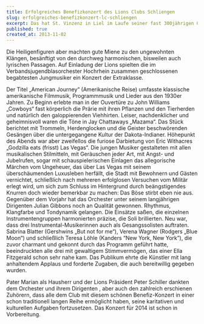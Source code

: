 ```yaml
---
title: Erfolgreiches Benefizkonzert des Lions Clubs Schliengen
slug: erfolgreiches-benefizkonzert-lc-schliengen
excerpt: Das hat St. Vinzenz in Liel im Laufe seiner fast 300jährigen Geschichte bestimmt noch nicht erlebt. 50 junge Musiker erzeugten mit Blasinstrumenten und Perkussion einen Lärm, der Tote hätte aufwecken können.
published: true
created_at: 2013-11-02
---
```


Die Heiligenfiguren aber machten gute Miene zu den ungewohnten Klängen, besänftigt von den durchweg harmonischen, bisweilen auch lyrischen Passagen. Auf Einladung der Lions spielten die im Verbandsjugendblasorchester Hochrhein zusammen geschlossenen begabtesten Jungmusiker ein Konzert der Extraklasse.

Der Titel „American Journey“ (Amerikanische Reise) umfasste klassische amerikanische Filmmusik, Programmmusik und Lieder aus den 1930er Jahren. Zu Beginn erlebte man in der Ouvertüre zu John Williams „Cowboys“ fast körperlich die Prärie mit ihren Pflanzen und den Tierherden und natürlich den galoppierenden Viehhirten. Leiser, nachdenklicher und geheimnisvoll waren die Töne in Jay Chattaways „Mazama“. Das Stück berichtet mit Trommeln, Herdenglocken und die Geister beschwörenden Gesängen über die untergegangene Kultur der Dakota-Indianer. Höhepunkt des Abends war aber zweifellos die furiose Darbietung von Eric Withacres „Godzilla eats (frisst) Las Vegas“. Die jungen Musiker gestalteten mit allen musikalischen Stilmitteln, mit Geräuschen jeder Art, mit Angst- und Jubelrufen, sogar mit schauspielerischen Einlagen das allegorische Märchen vom Ungeheuer, das über Las Vegas mit seinem überschäumenden Luxusleben herfällt, die Stadt mit Bewohnern und Gästen vernichtet, schließlich nach mehreren erfolglosen Versuchen vom Militär erlegt wird, um sich zum Schluss im Hintergrund durch beängstigendes Knurren doch wieder bemerkbar zu machen: Das Böse stirbt eben nie aus. Gegenüber dem Vorjahr hat das Orchester unter seinem langjährigen Dirigenten Julian Gibbons noch an Qualität gewonnen. Rhythmus, Klangfarbe und Tondynamik gelangen. Die Einsätze saßen, die einzelnen Instrumentengruppen harmonierten präzise, die Soli brillierten. Neu war, dass drei Instrumental-Musikerinnen auch als Gesangssolisten auftraten. Sabrina Blatter (Gershwins „But not for me“), Verena Wagner (Rodgers „Blue Moon“) und schließlich Teresa Löhle (Kanders “New York, New York”), die zuvor charmant und gekonnt durch das Programm geführt hatte, beeindruckten alle drei mit gewaltigem Stimmvermögen, das einer Ella Fitzgerald schon sehr nahe kam. Das Publikum ehrte die Künstler mit lang anhaltendem Applaus und forderte Zugaben, die auch bereitwillig gegeben wurden.

Pater Marian als Hausherr und der Lions Präsident Peter Schiller dankten dem Orchester und ihrem Dirigenten , aber auch den zahlreich erschienen Zuhörern, dass alle dem Club mit diesem schönen Benefiz-Konzert in einer schon traditionell langen Reihe ermöglicht haben, seine karitativen und kulturellen Aufgaben fortzusetzen. Das Konzert für 2014 ist schon in Vorbereitung.
